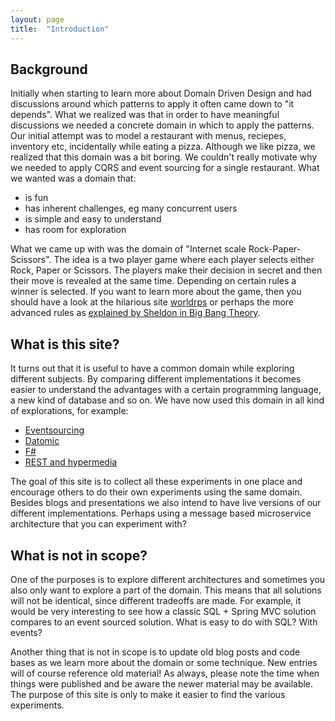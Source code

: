 ```yaml
---
layout: page
title:  "Introduction"
---
```


## Background

Initially when starting to learn more about Domain Driven Design and had discussions around which patterns to apply it often came down to "it depends". What we realized was that in order to have meaningful discussions we needed a concrete domain in which to apply the patterns. Our initial attempt was to model a restaurant with menus, reciepes, inventory etc, incidentally while eating a pizza. Although we like pizza, we realized that this domain was a bit boring. We couldn't really motivate why we needed to apply CQRS and event sourcing for a single restaurant. What we wanted was a domain that:

* is fun
* has inherent challenges, eg many concurrent users
* is simple and easy to understand
* has room for exploration

What we came up with was the domain of "Internet scale Rock-Paper-Scissors". The idea is a two player game where each player selects either Rock, Paper or Scissors. The players make their decision in secret and then their move is revealed at the same time. Depending on certain rules a winner is selected. If you want to learn more about the game, then you should have a look at the hilarious site [worldrps](http://www.worldrps.com/game-basics) or perhaps the more advanced rules as [explained by Sheldon in Big Bang Theory](https://www.youtube.com/watch?v=fqlDc2VICZ0&t=0m21s).

## What is this site?

It turns out that it is useful to have a common domain while exploring different subjects. By comparing different implementations it becomes easier to understand the advantages with a certain programming language, a new kind of database and so on. We have now used this domain in all kind of explorations, for example:

* [Eventsourcing](http://www.jayway.com/2013/03/08/aggregates-event-sourcing-distilled/)
* [Datomic](http://www.jayway.com/2013/08/20/commands-and-aggregates-in-datomic/)
* [F#](http://www.jayway.com/2014/10/16/exploring-f-through-modeling-4/)
* [REST and hypermedia](http://vimeo.com/99524301)

The goal of this site is to collect all these experiments in one place and encourage others to do their own experiments using the same domain. Besides blogs and presentations we also intend to have live versions of our different implementations. Perhaps using a message based microservice architecture that you can experiment with? 

## What is not in scope?

One of the purposes is to explore different architectures and sometimes you also only want to explore a part of the domain. This means that all solutions will not be identical, since different tradeoffs are made. For example, it would be very interesting to see how a classic SQL + Spring MVC solution compares to an event sourced solution. What is easy to do with SQL? With events?

Another thing that is not in scope is to update old blog posts and code bases as we learn more about the domain or some technique. New entries will of course reference old material! As always, please note the time when things were published and be aware the newer material may be available. The purpose of this site is only to make it easier to find the various experiments.

